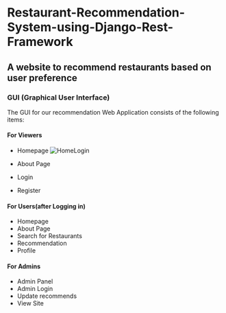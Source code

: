 # Restaurant-Recommendation-System-using-Django-Rest-Framework
## A website to recommend restaurants based on user preference
### GUI (Graphical User Interface)

The GUI for our recommendation Web Application consists of the following items:

#### For Viewers

- Homepage
![HomeLogin](https://user-images.githubusercontent.com/54397552/187203195-0d61653d-5788-4eff-8e4c-2d9a1078d710.PNG)

- About Page
- Login
- Register

#### For Users(after Logging in)

- Homepage
- About Page
- Search for Restaurants
- Recommendation
- Profile

#### For Admins

- Admin Panel 
- Admin Login
- Update recommends
- View Site

